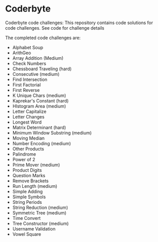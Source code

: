 # Coderbyte
Coderbyte code challenges: This repository contains code solutions for code challenges.  See code for challenge details

The completed code challenges are:
 - Alphabet Soup
 - ArithGeo
 - Array Addition (Medium)
 - Check Numbers
 - Chessboard Traveling (hard)
 - Consecutive (medium)
 - Find Intersection
 - First Factorial
 - First Reverse
 - K Unique Chars (medium)
 - Kaprekar's Constant (hard)
 - HIstogram Area (medium)
 - Letter Capitalize
 - Letter Changes
 - Longest Word
 - Matrix Determinant (hard)
 - Minimum Window Substring (medium)
 - Moving Median
 - Number Encoding (medium)
 - Other Products
 - Palindrome
 - Power of 2
 - Prime Mover (medium)
 - Product Digits
 - Question Marks
 - Remove Brackets
 - Run Length (medium)
 - Simple Adding
 - Simple Symbols
 - String Periods
 - String Reduction (medium)
 - Symmetric Tree (medium)
 - Time Convert
 - Tree Constructor (medium)
 - Username Validation
 - Vowel Square
